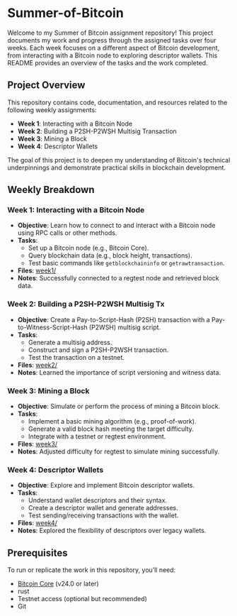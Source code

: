 # Summer-of-Bitcoin

Welcome to my Summer of Bitcoin assignment repository! This project documents my work and progress through the assigned tasks over four weeks. Each week focuses on a different aspect of Bitcoin development, from interacting with a Bitcoin node to exploring descriptor wallets. This README provides an overview of the tasks and the work completed.

## Project Overview
This repository contains code, documentation, and resources related to the following weekly assignments:
- **Week 1**: Interacting with a Bitcoin Node
- **Week 2**: Building a P2SH-P2WSH Multisig Transaction
- **Week 3**: Mining a Block
- **Week 4**: Descriptor Wallets

The goal of this project is to deepen my understanding of Bitcoin's technical underpinnings and demonstrate practical skills in blockchain development.

## Weekly Breakdown

### Week 1: Interacting with a Bitcoin Node
- **Objective**: Learn how to connect to and interact with a Bitcoin node using RPC calls or other methods.
- **Tasks**:
  - Set up a Bitcoin node (e.g., Bitcoin Core).
  - Query blockchain data (e.g., block height, transactions).
  - Test basic commands like `getblockchaininfo` or `getrawtransaction`.
- **Files**: [week1/](week1/)
- **Notes**: Successfully connected to a regtest node and retrieved block data.

### Week 2: Building a P2SH-P2WSH Multisig Tx
- **Objective**: Create a Pay-to-Script-Hash (P2SH) transaction with a Pay-to-Witness-Script-Hash (P2WSH) multisig script.
- **Tasks**:
  - Generate a multisig address.
  - Construct and sign a P2SH-P2WSH transaction.
  - Test the transaction on a testnet.
- **Files**: [week2/](week2/)
- **Notes**: Learned the importance of script versioning and witness data.

### Week 3: Mining a Block
- **Objective**: Simulate or perform the process of mining a Bitcoin block.
- **Tasks**:
  - Implement a basic mining algorithm (e.g., proof-of-work).
  - Generate a valid block hash meeting the target difficulty.
  - Integrate with a testnet or regtest environment.
- **Files**: [week3/](week3/)
- **Notes**: Adjusted difficulty for regtest to simulate mining successfully.

### Week 4: Descriptor Wallets
- **Objective**: Explore and implement Bitcoin descriptor wallets.
- **Tasks**:
  - Understand wallet descriptors and their syntax.
  - Create a descriptor wallet and generate addresses.
  - Test sending/receiving transactions with the wallet.
- **Files**: [week4/](week4/)
- **Notes**: Explored the flexibility of descriptors over legacy wallets.

## Prerequisites
To run or replicate the work in this repository, you’ll need:
- [Bitcoin Core](https://bitcoin.org/en/bitcoin-core/) (v24.0 or later)
- rust
- Testnet access (optional but recommended)
- Git



